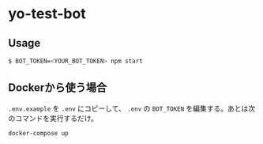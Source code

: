 # yo-test-bot

## Usage
```sh
$ BOT_TOKEN=<YOUR_BOT_TOKEN> npm start
```

## Dockerから使う場合

`.env.example` を `.env` にコピーして、 `.env` の `BOT_TOKEN` を編集する。あとは次のコマンドを実行するだけ。
```
docker-compose up
```
